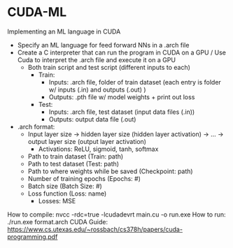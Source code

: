 # CUDA-ML
Implementing an ML language in CUDA

- Specify an ML language for feed forward NNs in a .arch file
- Create a C interpreter that can run the program in CUDA on a GPU / Use Cuda to interpret the .arch file and execute it on a GPU
    - Both train script and test script (different inputs to each)
        - Train: 
            - Inputs: .arch file, folder of train dataset (each entry is folder w/ inputs (.in) and outputs (.out) )
            - Outputs: .pth file w/ model weights + print out loss
        - Test:
            - Inputs: .arch file, test dataset (input data files (.in))
            - Outputs: output data file (.out)
- .arch format:
    - Input layer size -> hidden layer size (hidden layer activation) -> … -> output layer size (output layer activation)
        - Activations: ReLU, sigmoid, tanh, softmax
    - Path to train dataset (Train: path)
    - Path to test dataset (Test: path)
    - Path to where weights while be saved (Checkpoint: path)
    - Number of training epochs (Epochs: #)
    - Batch size (Batch Size: #)
    - Loss function (Loss: name)
        - Losses: MSE

How to compile: nvcc -rdc=true -lcudadevrt main.cu -o run.exe
How to run: ./run.exe format.arch
CUDA Guide: https://www.cs.utexas.edu/~rossbach/cs378h/papers/cuda-programming.pdf
